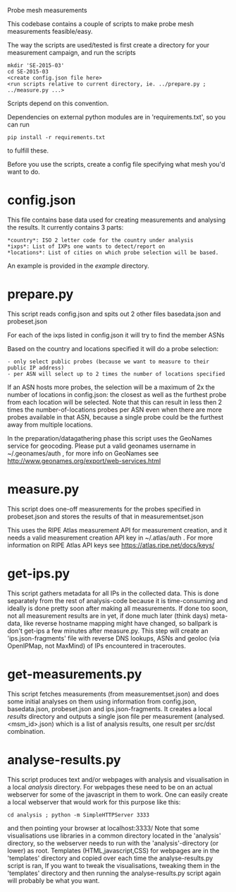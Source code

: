 Probe mesh measurements

This codebase contains a couple of scripts to make probe mesh measurements feasible/easy.

The way the scripts are used/tested is first create a directory for your measurement campaign, and run
the scripts 

    mkdir 'SE-2015-03'
    cd SE-2015-03 
    <create config.json file here>
    <run scripts relative to current directory, ie. ../prepare.py ; ../measure.py ...>

Scripts depend on this convention.

Dependencies on external python modules are in 'requirements.txt', so you can run

    pip install -r requirements.txt

to fulfill these.

Before you use the scripts, create a config file specifying what mesh you'd want to do.

config.json
===========

This file contains base data used for creating measurements and analysing the results.
It currently contains 3 parts:

    *country*: ISO 2 letter code for the country under analysis
    *ixps*: List of IXPs one wants to detect/report on
    *locations*: List of cities on which probe selection will be based.

An example is provided in the *example* directory.

prepare.py
==========

This script reads config.json and spits out 2 other files basedata.json and probeset.json

For each of the ixps listed in config.json it will try to find the member ASNs

Based on the country and locations specified it will do a probe selection:

    - only select public probes (because we want to measure to their public IP address)
    - per ASN will select up to 2 times the number of locations specified

If an ASN hosts more probes, the selection will be a maximum of 2x the number
of locations in config.json: the closest as well as the furthest probe from
each location will be selected.  Note that this can result in less then 2 times
the number-of-locations probes per ASN even when there are more probes
available in that ASN, because a single probe could be the furthest away from
multiple locations.

In the preparation/datagathering phase this script uses the GeoNames service
for geocoding.  Please put a valid geonames username in ~/.geonames/auth , for
more info on GeoNames see http://www.geonames.org/export/web-services.html

measure.py
==========

This script does one-off measurements for the probes specified in probeset.json and 
stores the results of that in measurementset.json

This uses the RIPE Atlas measurement API for measurement creation, and it needs
a valid measurement creation API key in ~/.atlas/auth . For more information on
RIPE Atlas API keys see https://atlas.ripe.net/docs/keys/

get-ips.py
==========

This script gathers metadata for all IPs in the collected data. This is done
separately from the rest of analysis-code because it is time-consuming and
ideally is done pretty soon after making all measurements. If done too soon,
not all measurement results are in yet, if done much later (think days)
meta-data, like reverse hostname mapping might have changed, so ballpark is
don't get-ips a few minutes after measure.py. This step will create an
'ips.json-fragments' file with reverse DNS lookups, ASNs and geoloc (via
OpenIPMap, not MaxMind) of IPs encountered in traceroutes.

get-measurements.py
===================

This script fetches measurements (from measurementset.json) and does some
initial analyses on them using information from config.json, basedata.json,
probeset.json and ips.json-fragments.  It creates a local *results* directory
and outputs a single json file per measurement (analysed.<msm_id>.json) which
is a list of analysis results, one result per src/dst combination.

analyse-results.py
==================

This script produces text and/or webpages with analysis and visualisation in a
local *analysis* directory. For webpages these need to be on an actual
webserver for some of the javascript in them to work. One can easily create a
local webserver that would work for this purpose like this: 

    cd analysis ; python -m SimpleHTTPServer 3333

and then pointing your browser at localhost:3333/<viz-name> Note that some
visualisations use libraries in a common directory located in the 'analysis'
directory, so the webserver needs to run with the 'analysis'-directory (or
lower) as root.
Templates (HTML,javascript,CSS) for webpages are in the 'templates' directory
and copied over each time the analyse-results.py script is ran,
If you want to tweak the visualisations, tweaking them in the 'templates'
directory and then running the analyse-results.py script again will probably be
what you want.

